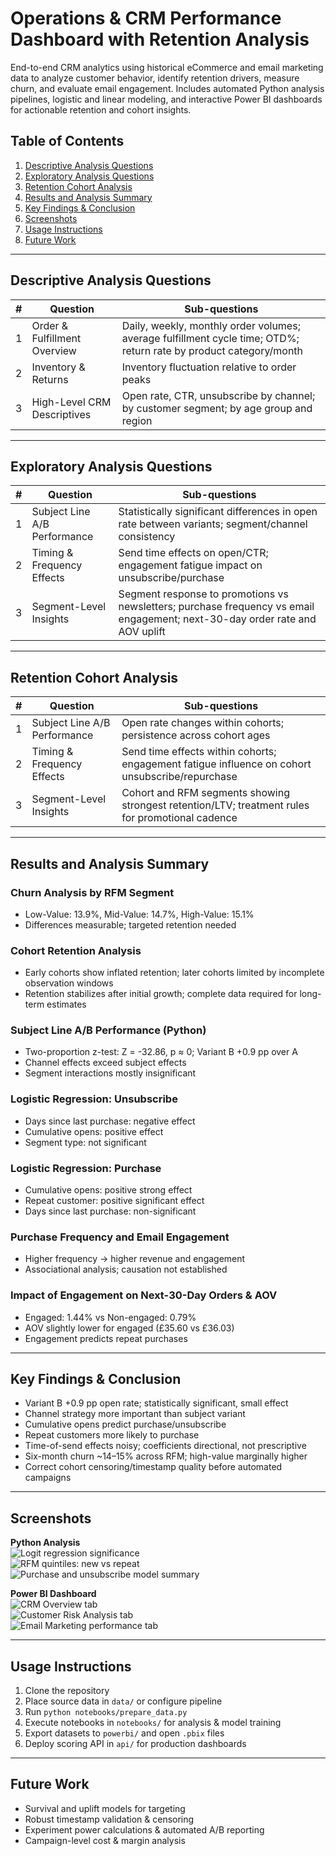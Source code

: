 # Operations & CRM Performance Dashboard with Retention Analysis

End-to-end CRM analytics using historical eCommerce and email marketing data to analyze customer behavior, identify retention drivers, measure churn, and evaluate email engagement. Includes automated Python analysis pipelines, logistic and linear modeling, and interactive Power BI dashboards for actionable retention and cohort insights.

## Table of Contents
1. [Descriptive Analysis Questions](#descriptive-analysis-questions)  
2. [Exploratory Analysis Questions](#exploratory-analysis-questions)  
3. [Retention Cohort Analysis](#retention-cohort-analysis)  
4. [Results and Analysis Summary](#results-and-analysis-summary)  
5. [Key Findings & Conclusion](#key-findings--conclusion)  
6. [Screenshots](#screenshots)  
7. [Usage Instructions](#usage-instructions)  
8. [Future Work](#future-work)

---

## Descriptive Analysis Questions

| # | Question | Sub-questions |
|---|----------|---------------|
| 1 | Order & Fulfillment Overview | Daily, weekly, monthly order volumes; average fulfillment cycle time; OTD%; return rate by product category/month |
| 2 | Inventory & Returns | Inventory fluctuation relative to order peaks |
| 3 | High-Level CRM Descriptives | Open rate, CTR, unsubscribe by channel; by customer segment; by age group and region |

---

## Exploratory Analysis Questions

| # | Question | Sub-questions |
|---|----------|---------------|
| 1 | Subject Line A/B Performance | Statistically significant differences in open rate between variants; segment/channel consistency |
| 2 | Timing & Frequency Effects | Send time effects on open/CTR; engagement fatigue impact on unsubscribe/purchase |
| 3 | Segment-Level Insights | Segment response to promotions vs newsletters; purchase frequency vs email engagement; next-30-day order rate and AOV uplift |

---

## Retention Cohort Analysis

| # | Question | Sub-questions |
|---|----------|---------------|
| 1 | Subject Line A/B Performance | Open rate changes within cohorts; persistence across cohort ages |
| 2 | Timing & Frequency Effects | Send time effects within cohorts; engagement fatigue influence on cohort unsubscribe/repurchase |
| 3 | Segment-Level Insights | Cohort and RFM segments showing strongest retention/LTV; treatment rules for promotional cadence |

---

## Results and Analysis Summary

### Churn Analysis by RFM Segment
- Low-Value: 13.9%, Mid-Value: 14.7%, High-Value: 15.1%  
- Differences measurable; targeted retention needed

### Cohort Retention Analysis
- Early cohorts show inflated retention; later cohorts limited by incomplete observation windows  
- Retention stabilizes after initial growth; complete data required for long-term estimates

### Subject Line A/B Performance (Python)
- Two-proportion z-test: Z = -32.86, p ≈ 0; Variant B +0.9 pp over A  
- Channel effects exceed subject effects  
- Segment interactions mostly insignificant

### Logistic Regression: Unsubscribe
- Days since last purchase: negative effect  
- Cumulative opens: positive effect  
- Segment type: not significant

### Logistic Regression: Purchase
- Cumulative opens: positive strong effect  
- Repeat customer: positive significant effect  
- Days since last purchase: non-significant

### Purchase Frequency and Email Engagement
- Higher frequency → higher revenue and engagement  
- Associational analysis; causation not established

### Impact of Engagement on Next-30-Day Orders & AOV
- Engaged: 1.44% vs Non-engaged: 0.79%  
- AOV slightly lower for engaged (£35.60 vs £36.03)  
- Engagement predicts repeat purchases

---

## Key Findings & Conclusion

- Variant B +0.9 pp open rate; statistically significant, small effect  
- Channel strategy more important than subject variant  
- Cumulative opens predict purchase/unsubscribe  
- Repeat customers more likely to purchase  
- Time-of-send effects noisy; coefficients directional, not prescriptive  
- Six-month churn ~14–15% across RFM; high-value marginally higher  
- Correct cohort censoring/timestamp quality before automated campaigns

---

## Screenshots

**Python Analysis**  
![Logit regression significance](screenshots/python_Model_Significance_Order.png)  
![RFM quintiles: new vs repeat](screenshots/python_RFM_quintiles_new%20vs.%20repeat.png)  
![Purchase and unsubscribe model summary](screenshots/python_purchase_summary.png)

**Power BI Dashboard**  
![CRM Overview tab](screenshots/CRM_overview_tab.png)  
![Customer Risk Analysis tab](screenshots/customer_risk_analysis_tab.png)  
![Email Marketing performance tab](screenshots/email_marketing_performance_tab.png)

---

## Usage Instructions
1. Clone the repository  
2. Place source data in `data/` or configure pipeline  
3. Run `python notebooks/prepare_data.py`  
4. Execute notebooks in `notebooks/` for analysis & model training  
5. Export datasets to `powerbi/` and open `.pbix` files  
6. Deploy scoring API in `api/` for production dashboards

---

## Future Work
- Survival and uplift models for targeting  
- Robust timestamp validation & censoring  
- Experiment power calculations & automated A/B reporting  
- Campaign-level cost & margin analysis


